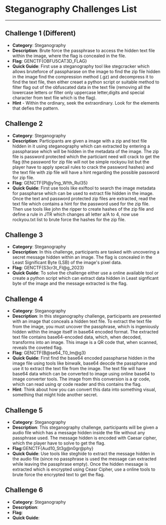 # Steganography Challenges List
****

## Challenge 1 (Different)
  - **Category**: Steganography
  - **Description**: Brute force the passphrase to access the hidden text file within the image, where the flag is concealed in the file.
  - **Flag**: GENCTF{OBFU5CAT3D_FLAG}
  - **Quick Guide**: First use a steganography tool like stegcracker which allows bruteforce of passpharase on the image to find the zip file hidden in the image find the compression method (.gz) and decompress it to find the text file, then either creaet a python script or suitable method to filter flag out of the obfuscated data in the text file (removing all the lowercase letters or filter only uppercase letter,digits and special character from text file which is the flag).
  - **Hint** - Within the ordinary, seek the extraordinary. Look for the elements that defies the pattern.

## Challenge 2
  - **Category**: Steganography
  - **Description**: Participants are given a image with a zip and text file hidden in it using steganography which can extracted by entering a passpharase which will be hidden in the metadata of the image. The zip file is password protected which the particiant need will crack to get the flag (the password for zip file will not be simple rockyou list but the player have to apply specail rules to crack the password hashes) and the text file with zip file will have a hint regarding the possible password for zip file.
  - **Flag**: GENCTF{Pl@y1ng_W!th_Rul35}
  - **Quick Guide**: First use tools like exiftool to search the image metadata for passpharse which can be used to extract file hidden in the image. Once the text and password protected zip files are extracted, read the text file which contains a hint for the password used for the zip file. Then use tools like john the ripper to create hashes of the zip file and define a rule in JTR which changes all letter a/A to 4, now use rockyou.txt list to brute force the hashes for the zip file.

## Challenge 3 
  - **Category**: Steganography
  - **Description**: In this challenge, participants are tasked with uncovering a secret message hidden within an image. The flag is concealed in the Least Significant Byte (LSB) of the image's pixel data.
  - **Flag**: GENCTF{S3cr3t_Fl@g_2023}
  - **Quick Guide**: To solve the challenge either use a online available tool or create a python script which can extract data hidden in Least signficant byte of the image and the message extracted is the flag.

## Challenge 4
  - **Category**: Steganography
  - **Description**: In this steganography challenge, participants are presented with an image that conceals a hidden text file. To extract the text file from the image, you must uncover the passphrase, which is ingeniously hidden within the image itself in base64 encoded format. The extracted text file contains base64-encoded data, which, when decoded, transforms into an image. This image is a QR code that, when scanned, reveals the coveted flag.
  - **Flag**: GENCTF{B@se64_T0_Im@g3}
  - **Quick Guide**: First find the base64 encoded passpharse hidden in the image file using tools like binwalk, base64 deocde the passpharse and use it to extract the text file from the image. The text file will have base64 data which can be converted to image using online base64 to image converter tools. The image from this conversion is a qr code, which can read using qr code reader and this contains the flag.
  - **Hint**: Think about how you can convert this data into something visual, something that might hide another secret.

## Challenge 5
  - **Category**: Steganography
  - **Description**: This steganography challenge, participants will be given a audio file which has a message hidden inside the file without any passphrase used. The message hidden is encoded with Caesar cipher, which the player have to solve to get the flag.
  - **Flag**:GENCTF{Aud10_St3g@n0gr@phy}
  - **Quick Guide**: Use tools like steghide to extract the message hidden in the audio file (since no passphrase is used the message can extracted while leaving the passphrase empty). Once the hidden message is extracted which is encrypted using Ceasr Cipher, use a online tools to brute force the encrypted text to get the flag.

## Challenge 6
  - **Category**: Steganography
  - **Description**: 
  - **Flag**: 
  - **Quick Guide**: 

